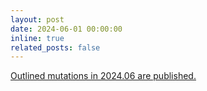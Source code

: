```yaml
---
layout: post
date: 2024-06-01 00:00:00
inline: true
related_posts: false
---
```


<a href="{{ '/Updates/' | relative_url }}" style="color: inherit;">Outlined mutations in 2024.06 are published.</a>

